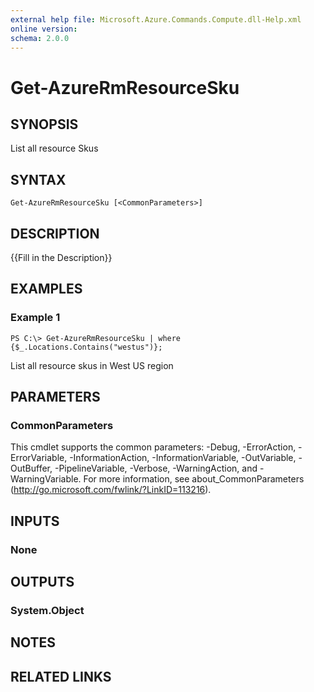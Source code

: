 ```yaml
---
external help file: Microsoft.Azure.Commands.Compute.dll-Help.xml
online version: 
schema: 2.0.0
---
```


# Get-AzureRmResourceSku

## SYNOPSIS
List all resource Skus

## SYNTAX

```
Get-AzureRmResourceSku [<CommonParameters>]
```

## DESCRIPTION
{{Fill in the Description}}

## EXAMPLES

### Example 1
```
PS C:\> Get-AzureRmResourceSku | where {$_.Locations.Contains("westus")};
```

List all resource skus in West US region

## PARAMETERS

### CommonParameters
This cmdlet supports the common parameters: -Debug, -ErrorAction, -ErrorVariable, -InformationAction, -InformationVariable, -OutVariable, -OutBuffer, -PipelineVariable, -Verbose, -WarningAction, and -WarningVariable. For more information, see about_CommonParameters (http://go.microsoft.com/fwlink/?LinkID=113216).

## INPUTS

### None

## OUTPUTS

### System.Object

## NOTES

## RELATED LINKS

